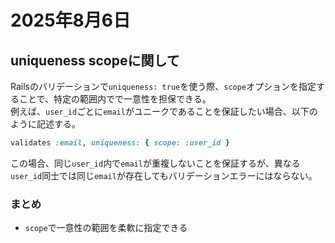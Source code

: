 # 2025年8月6日

## uniqueness scopeに関して

Railsのバリデーションで`uniqueness: true`を使う際、`scope`オプションを指定することで、特定の範囲内でで一意性を担保できる。  
例えば、`user_id`ごとに`email`がユニークであることを保証したい場合、以下のように記述する。

```ruby
validates :email, uniqueness: { scope: :user_id }
```

この場合、同じ`user_id`内で`email`が重複しないことを保証するが、異なる`user_id`同士では同じ`email`が存在してもバリデーションエラーにはならない。

### まとめ
- `scope`で一意性の範囲を柔軟に指定できる
